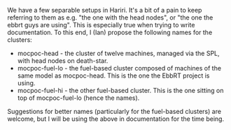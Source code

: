 We have a few separable setups in Hariri. It's a bit of a pain to keep
referring to them as e.g. "the one with the head nodes", or "the one the
ebbrt guys are using". This is especially true when trying to write
documentation. To this end, I (Ian) propose the following names for the
clusters:

* mocpoc-head - the cluster of twelve machines, managed via the SPL,
  with head nodes on death-star.
* mocpoc-fuel-lo - the fuel-based cluster composed of machines of the
  same model as mocpoc-head. This is the one the EbbRT project is using.
* mocpoc-fuel-hi - the other fuel-based cluster. This is the one sitting
  on top of mocpoc-fuel-lo (hence the names).

Suggestions for better names (particularly for the fuel-based clusters)
are welcome, but I will be using the above in documentation for the time
being.
